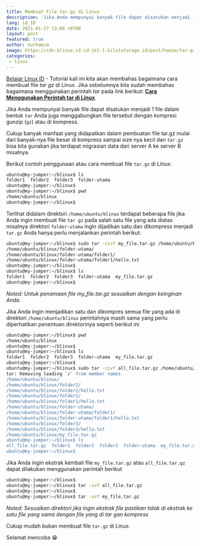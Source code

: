 ```yaml
---
title: Membuat File tar.gz di Linux
description: 'Jika Anda mempunyai banyak file dapat disatukan menjadi 1 file dalam bentuk `tar`  Anda juga menggabungkan file tersebut dengan kompresi gunzip (`gz`) atau di kompress'
lang: id_ID
date: 2021-01-27 13:04 +0700
layout: post
featured: true
author: nurhamim
image: https://cdn-blinux.s3-id-jkt-1.kilatstorage.id/post/hamim/tar-gz.png
categories:
 - linux
---
```


[Belajar Linux ID](https://belajarlinux.id) - Tutorial kali ini kita akan membahas bagaimana cara membuat file *tar gz* di Linux. Jika sebelumnya kita sudah membahas bagaimana menggunakan perintah *tar* pada link berikut: **[Cara Menggunakan Perintah tar di Linux](https://belajarlinux.id/cara-menggunakan-perintah-tar-di-linux/)**. 

Jika Anda mempunyai banyak file dapat disatukan menjadi 1 file dalam bentuk `tar`  Anda juga menggabungkan file tersebut dengan kompresi gunzip (`gz`) atau di kompress. 

Cukup banyak manfaat yang didapatkan dalam pembuatan file tar.gz mulai dari banyak-nya file besar di kompress sampai size nya kecil dan `tar.gz` bisa kita gunakan jika terdapat migrasian data dari server A ke server B misalnya. 

Berikut contoh penggunaan atau cara membuat file `tar.gz` di Linux:

```bash
ubuntu@my-jumper:~/blinux$ ls
folder1  folder2  folder3  folder-utama
ubuntu@my-jumper:~/blinux$
ubuntu@my-jumper:~/blinux$ pwd
/home/ubuntu/blinux
ubuntu@my-jumper:~/blinux$
```

Terlihat didalam direktori `/home/ubuntu/blinux` terdapat beberapa file jika Anda ingin membuat file `tar gz` pada salah satu file yang ada diatas misalnya direktori `folder-utama` ingin dijadikan satu dan dikompress menjadi `tar.gz` Anda hanya perlu menjalankan perintah berikut: 

```bash
ubuntu@my-jumper:~/blinux$ sudo tar -czvf my_file.tar.gz /home/ubuntu/blinux/folder-utama/
/home/ubuntu/blinux/folder-utama/
/home/ubuntu/blinux/folder-utama/folder1/
/home/ubuntu/blinux/folder-utama/folder1/hello.txt
ubuntu@my-jumper:~/blinux$
ubuntu@my-jumper:~/blinux$ ls
folder1  folder2  folder3  folder-utama  my_file.tar.gz
ubuntu@my-jumper:~/blinux$
```

*Noted: Untuk penamaan file my_file.tar.gz sesuaikan dengan keinginan Anda.*

Jika Anda ingin menjadikan satu dan dikompres semua file yang ada di direktori `/home/ubuntu/blinux` perintahnya masih sama yang perlu diperhatikan penentuan direktorinya seperti berikut ini

```bash
ubuntu@my-jumper:~/blinux$ pwd
/home/ubuntu/blinux
ubuntu@my-jumper:~/blinux$
ubuntu@my-jumper:~/blinux$ ls
folder1  folder2  folder3  folder-utama  my_file.tar.gz
ubuntu@my-jumper:~/blinux$
ubuntu@my-jumper:~/blinux$ sudo tar -czvf all_file.tar.gz /home/ubuntu/blinux/
tar: Removing leading `/' from member names
/home/ubuntu/blinux/
/home/ubuntu/blinux/folder2/
/home/ubuntu/blinux/folder2/hello.txt
/home/ubuntu/blinux/folder1/
/home/ubuntu/blinux/folder1/hello.txt
/home/ubuntu/blinux/folder-utama/
/home/ubuntu/blinux/folder-utama/folder1/
/home/ubuntu/blinux/folder-utama/folder1/hello.txt
/home/ubuntu/blinux/folder3/
/home/ubuntu/blinux/folder3/hello.txt
/home/ubuntu/blinux/my_file.tar.gz
ubuntu@my-jumper:~/blinux$ ls
all_file.tar.gz  folder1  folder2  folder3  folder-utama  my_file.tar.gz
ubuntu@my-jumper:~/blinux$
```

Jika Anda ingin ekstrak kembali file `my_file.tar.gz` atau `all_file.tar.gz` dapat dilakukan menggunakan perintah berikut

```bash
ubuntu@my-jumper:~/blinux$
ubuntu@my-jumper:~/blinux$ tar -xvf all_file.tar.gz
ubuntu@my-jumper:~/blinux$
ubuntu@my-jumper:~/blinux$ tar -xvf my_file.tar.gz
```

*Noted: Sesuaikan direktori jika ingin ekstrak file pastikan tidak di ekstrak ke satu file yang sama dengan file yang di tar gan kompress*

Cukup mudah bukan membuat file `tar.gz` di Linux. 

Selamat mencoba 😁